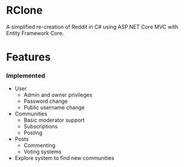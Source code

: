 # RClone
A simplified re-creation of Reddit in C# using ASP.NET Core MVC with Entity Framework Core.

# Features
### Implemented
  - User
    - Admin and owner privileges
    - Password change
    - Public username change
  - Communities
    - Basic moderator support
    - Subscriptions
    - Posting
  - Posts
    - Commenting
    - Voting systems
  - Explore system to find new communities
